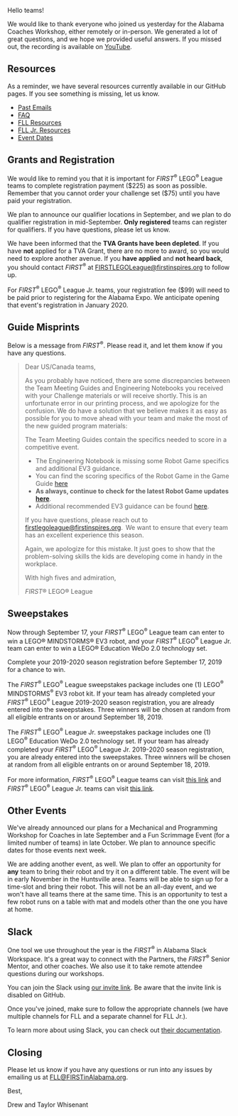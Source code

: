 Hello teams!

We would like to thank everyone who joined us yesterday for the Alabama Coaches Workshop, either remotely or in-person. We generated a lot of great questions, and we hope we provided useful answers. If you missed out, the recording is available on [YouTube](https://www.youtube.com/watch?v=TZPiB6aUo4A).

## Resources

As a reminder, we have several resources currently available in our GitHub pages. If you see something is missing, let us know.
- [Past Emails](https://github.com/drewwhis/first-in-alabama/tree/master/2019-2020/email-blasts)
- [FAQ](https://github.com/drewwhis/first-in-alabama/wiki/Frequently-Asked-Questions)
- [FLL Resources](https://github.com/drewwhis/first-in-alabama/tree/master/2019-2020/fll)
- [FLL Jr. Resources](https://github.com/drewwhis/first-in-alabama/tree/master/2019-2020/flljr)
- [Event Dates](https://github.com/drewwhis/first-in-alabama/blob/main/2019-2020/event-dates.md)


## Grants and Registration

We would like to remind you that it is important for *FIRST*<sup>&reg;</sup> LEGO<sup>&reg;</sup> League teams to complete registration payment (\$225) as soon as possible. Remember that you cannot order your challenge set (\$75) until you have paid your registration.

We plan to announce our qualifier locations in September, and we plan to do qualifier registration in mid-September. **Only registered** teams can register for qualifiers. If you have questions, please let us know.

We have been informed that the **TVA Grants have been depleted**. If you have **not** applied for a TVA Grant, there are no more to award, so you would need to explore another avenue. If you **have applied** and **not heard back**, you should contact *FIRST*<sup>&reg;</sup> at FIRSTLEGOLeague@firstinspires.org to follow up.

For *FIRST*<sup>&reg;</sup> LEGO<sup>&reg;</sup> League Jr. teams, your registration fee (\$99) will need to be paid prior to registering for the Alabama Expo. We anticipate opening that event's registration in January 2020.


## Guide Misprints

Below is a message from *FIRST*<sup>&reg;</sup>. Please read it, and let them know if you have any questions.

> Dear US/Canada teams, 
>
> As you probably have noticed, there are some discrepancies between the Team Meeting Guides and Engineering Notebooks you received with your Challenge materials or will receive shortly. This is an unfortunate error in our printing process, and we apologize for the confusion. We do have a solution that we believe makes it as easy as possible for you to move ahead with your team and make the most of the new guided program materials:   
>
> The Team Meeting Guides contain the specifics needed to score in a competitive event. 
> - The Engineering Notebook is missing some Robot Game specifics and additional EV3 guidance.   
> - You can find the scoring specifics of the Robot Game in the Game Guide [here](https://firstinspiresst01.blob.core.windows.net/fll/2020/city-shaper-game-guide-pdf.pdf) 
> - **As always, continue to check for the latest Robot Game updates [here](https://firstinspiresst01.blob.core.windows.net/fll/2020/city-shaper-challenge-updates.pdf)**.
> - Additional recommended EV3 guidance can be found [here](http://firstinspiresst01.blob.core.windows.net/fll/2020/fll-ev3-overview.pdf). 
> 
> If you have questions, please reach out to firstlegoleague@firstinspires.org.  We want to ensure that every team has an excellent experience this season. 
>
> Again, we apologize for this mistake. It just goes to show that the problem-solving skills the kids are developing come in handy in the workplace. 
>
> With high fives and admiration, 
>
> *FIRST*® LEGO® League  


## Sweepstakes

Now through September 17, your *FIRST*<sup>&reg;</sup> LEGO<sup>&reg;</sup> League team can enter to win a LEGO® MINDSTORMS® EV3 robot, and your *FIRST*<sup>&reg;</sup> LEGO<sup>&reg;</sup> League Jr. team can enter to win a LEGO® Education WeDo 2.0 technology set.

Complete your 2019-2020 season registration before September 17, 2019 for a chance to win.

The *FIRST*<sup>&reg;</sup> LEGO<sup>&reg;</sup> League sweepstakes package includes one (1) LEGO<sup>&reg;</sup> MINDSTORMS<sup>&reg;</sup> EV3 robot kit. If your team has already completed your *FIRST*<sup>&reg;</sup> LEGO<sup>&reg;</sup> League 2019-2020 season registration, you are already entered into the sweepstakes. Three winners will be chosen at random from all eligible entrants on or around September 18, 2019.

The *FIRST*<sup>&reg;</sup> LEGO<sup>&reg;</sup> League Jr. sweepstakes package includes one (1) LEGO<sup>&reg;</sup> Education WeDo 2.0 technology set. If your team has already completed your *FIRST*<sup>&reg;</sup> LEGO<sup>&reg;</sup> League Jr. 2019-2020 season registration, you are already entered into the sweepstakes. Three winners will be chosen at random from all eligible entrants on or around September 18, 2019.

For more information, *FIRST*<sup>&reg;</sup> LEGO<sup>&reg;</sup> League teams can visit [this link](https://info.firstinspires.org/firstlegoleague-2019-sweepstakes) and *FIRST*<sup>&reg;</sup> LEGO<sup>&reg;</sup> League Jr. teams can visit [this link](https://info.firstinspires.org/firstlegoleaguejr-2019-sweepstakes).


## Other Events

We've already announced our plans for a Mechanical and Programming Workshop for Coaches in late September and a Fun Scrimmage Event (for a limited number of teams) in late October. We plan to announce specific dates for those events next week.

We are adding another event, as well. We plan to offer an opportunity for **any** team to bring their robot and try it on a different table. The event will be in early November in the Huntsville area. Teams will be able to sign up for a time-slot and bring their robot. This will not be an all-day event, and we won't have all teams there at the same time. This is an opportunity to test a few robot runs on a table with mat and models other than the one you have at home.


## Slack

One tool we use throughout the year is the *FIRST*<sup>&reg;</sup> in Alabama Slack Workspace. It's a great way to connect with the Partners, the *FIRST*<sup>&reg;</sup> Senior Mentor, and other coaches. We also use it to take remote attendee questions during our workshops.

You can join the Slack using [our invite link](). Be aware that the invite link is disabled on GitHub.

Once you've joined, make sure to follow the appropriate channels (we have multiple channels for FLL and a separate channel for FLL Jr.). 

To learn more about using Slack, you can check out [their documentation](https://get.slack.help/hc/en-us/categories/360000049043).


## Closing

Please let us know if you have any questions or run into any issues by emailing us at FLL@FIRSTinAlabama.org.

Best,

Drew and Taylor Whisenant